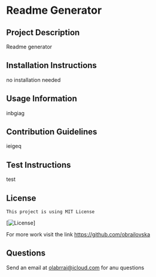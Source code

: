 # Readme Generator

  ## Project Description

  Readme generator

  ## Installation Instructions

  no installation needed

  ## Usage Information

  inbgiag

  ## Contribution Guidelines

  ieigeq

  ## Test Instructions

  test
  
  ## License
    This project is using MIT License

  [![License](https://img.shields.io/badge/License-MIT-lightblue.svg)]

  For more work visit the link https://github.com/obrailovska

  ## Questions

  Send an email at olabrrai@icloud.com for anu questions
